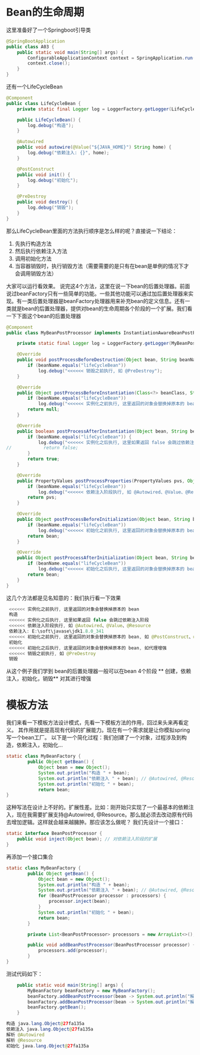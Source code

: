 # Bean的生命周期
这里准备好了一个Springboot引导类
```java
@SpringBootApplication
public class A03 {
    public static void main(String[] args) {
        ConfigurableApplicationContext context = SpringApplication.run(A03.class, args);
        context.close();
    }
}

```
还有一个LifeCycleBean
```java
@Component
public class LifeCycleBean {
    private static final Logger log = LoggerFactory.getLogger(LifeCycleBean.class);

    public LifeCycleBean() {
        log.debug("构造");
    }

    @Autowired
    public void autowire(@Value("${JAVA_HOME}") String home) {
        log.debug("依赖注入: {}", home);
    }

    @PostConstruct
    public void init() {
        log.debug("初始化");
    }

    @PreDestroy
    public void destroy() {
        log.debug("销毁");
    }
}

```
那么LifeCycleBean里面的方法执行顺序是怎么样的呢？直接说一下结论：

1. 先执行构造方法
2. 然后执行依赖注入方法
3. 调用初始化方法
4. 当容器销毁时，执行销毁方法（需要需要的是只有在bean是单例的情况下才会调用销毁方法）

大家可以运行看效果。
说完这4个方法，这里在说一下bean的后置处理器。前面说过beanFactory只有一些简单的功能。一些其他功能可以通过加后置处理器来实现。有一类后置处理器是beanFactory处理器用来补充bean的定义信息。还有一类就是bean的后置处理器，提供对bean的生命周期各个阶段的一个扩展。我们看一下下面这个bean的后置处理器
```java
@Component
public class MyBeanPostProcessor implements InstantiationAwareBeanPostProcessor, DestructionAwareBeanPostProcessor {

    private static final Logger log = LoggerFactory.getLogger(MyBeanPostProcessor.class);

    @Override
    public void postProcessBeforeDestruction(Object bean, String beanName) throws BeansException {
        if (beanName.equals("lifeCycleBean"))
            log.debug("<<<<<< 销毁之前执行, 如 @PreDestroy");
    }

    @Override
    public Object postProcessBeforeInstantiation(Class<?> beanClass, String beanName) throws BeansException {
        if (beanName.equals("lifeCycleBean"))
            log.debug("<<<<<< 实例化之前执行, 这里返回的对象会替换掉原本的 bean");
        return null;
    }

    @Override
    public boolean postProcessAfterInstantiation(Object bean, String beanName) throws BeansException {
        if (beanName.equals("lifeCycleBean")) {
            log.debug("<<<<<< 实例化之后执行, 这里如果返回 false 会跳过依赖注入阶段");
//            return false;
        }
        return true;
    }

    @Override
    public PropertyValues postProcessProperties(PropertyValues pvs, Object bean, String beanName) throws BeansException {
        if (beanName.equals("lifeCycleBean"))
            log.debug("<<<<<< 依赖注入阶段执行, 如 @Autowired、@Value、@Resource");
        return pvs;
    }

    @Override
    public Object postProcessBeforeInitialization(Object bean, String beanName) throws BeansException {
        if (beanName.equals("lifeCycleBean"))
            log.debug("<<<<<< 初始化之前执行, 这里返回的对象会替换掉原本的 bean, 如 @PostConstruct、@ConfigurationProperties");
        return bean;
    }

    @Override
    public Object postProcessAfterInitialization(Object bean, String beanName) throws BeansException {
        if (beanName.equals("lifeCycleBean"))
            log.debug("<<<<<< 初始化之后执行, 这里返回的对象会替换掉原本的 bean, 如代理增强");
        return bean;
    }
}

```
这几个方法都是见名知意的：我们执行看一下效果
```java
 <<<<<< 实例化之前执行, 这里返回的对象会替换掉原本的 bean 
 构造 
 <<<<<< 实例化之后执行, 这里如果返回 false 会跳过依赖注入阶段 
 <<<<<< 依赖注入阶段执行, 如 @Autowired、@Value、@Resource 
 依赖注入: E:\soft\javase\jdk1.8.0_341 
 <<<<<< 初始化之前执行, 这里返回的对象会替换掉原本的 bean, 如 @PostConstruct、@ConfigurationProperties 
 初始化 
 <<<<<< 初始化之后执行, 这里返回的对象会替换掉原本的 bean, 如代理增强 
 <<<<<< 销毁之前执行, 如 @PreDestroy 
 销毁 
```
从这个例子我们学到 bean的后置处理器一般可以在bean 4个阶段 **  创建，依赖注入，初始化，销毁** 对其进行增强

# 模板方法
我们来看一下模板方法设计模式，先看一下模板方法的作用，回过来头来再看定义。
其作用就是提高现有代码的扩展能力。现在有一个需求就是让你模拟spring写一个bean工厂。
以下是一个简化过程：我们创建了一个对象，过程涉及到构造，依赖注入，初始化...
```java
static class MyBeanFactory {
        public Object getBean() {
            Object bean = new Object();
            System.out.println("构造 " + bean);
            System.out.println("依赖注入 " + bean); // @Autowired, @Resource
            System.out.println("初始化 " + bean);
            return bean;
}
```
这种写法在设计上不好的。扩展性差。比如：刚开始只实现了一个最基本的依赖注入，现在我需要扩展支持@Autowired, @Resource。那么就必须去改动原有代码去增加逻辑。这样就会越来越臃肿。那应该怎么做呢？
我们先设计一个接口：
```java
static interface BeanPostProcessor {
    public void inject(Object bean); // 对依赖注入阶段的扩展
}
```
再添加一个接口集合
```java
static class MyBeanFactory {
        public Object getBean() {
            Object bean = new Object();
            System.out.println("构造 " + bean);
            System.out.println("依赖注入 " + bean); // @Autowired, @Resource
            for (BeanPostProcessor processor : processors) {
                processor.inject(bean);
            }
            System.out.println("初始化 " + bean);
            return bean;
        }

        private List<BeanPostProcessor> processors = new ArrayList<>();

        public void addBeanPostProcessor(BeanPostProcessor processor) {
            processors.add(processor);
        }
}
```
测试代码如下：
```java
    public static void main(String[] args) {
        MyBeanFactory beanFactory = new MyBeanFactory();
        beanFactory.addBeanPostProcessor(bean -> System.out.println("解析 @Autowired"));
        beanFactory.addBeanPostProcessor(bean -> System.out.println("解析 @Resource"));
        beanFactory.getBean();
    }
```
```java
构造 java.lang.Object@27fa135a
依赖注入 java.lang.Object@27fa135a
解析 @Autowired
解析 @Resource
初始化 java.lang.Object@27fa135a

```
